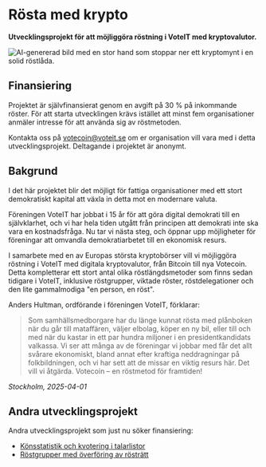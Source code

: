 <script setup>
import ProgressBar from './ProgressBar.vue'
</script>

# Rösta med krypto

**Utvecklingsprojekt för att möjliggöra röstning i VoteIT med kryptovalutor.**

![AI-genererad bild med en stor hand som stoppar ner ett kryptomynt i en solid röstlåda.](DALL·E-votecoin.webp)

## Finansiering

Projektet är självfinansierat genom en avgift på 30 % på inkommande röster. För att starta utvecklingen krävs istället att minst fem organisationer anmäler intresse för att använda sig av röstmetoden.

<ProgressBar :value="2" :target="5" />

Kontakta oss på [votecoin@voteit.se](mailto:votecoin@voteit.se) om er organisation vill vara med i detta utvecklingsprojekt. Deltagande i projektet är anonymt.

## Bakgrund

I det här projektet blir det möjligt för fattiga organisationer med ett stort demokratiskt kapital att växla in detta mot en modernare valuta.

Föreningen VoteIT har jobbat i 15 år för att göra digital demokrati till en självklarhet, och vi har hela tiden utgått från principen att demokrati inte ska vara en kostnadsfråga. Nu tar vi nästa steg, och öppnar upp möjligheter för föreningar att omvandla demokratiarbetet till en ekonomisk resurs.

I samarbete med en av Europas största kryptobörser vill vi möjliggöra röstning i VoteIT med digitala kryptovalutor, från Bitcoin till nya Votecoin. Detta kompletterar ett stort antal olika röstlängdsmetoder som finns sedan tidigare i VoteIT, inklusive röstgrupper, viktade röster, röstdelegationer och den lite gammalmodiga "en person, en röst".

Anders Hultman, ordförande i föreningen VoteIT, förklarar:

> Som samhällsmedborgare har du länge kunnat rösta med plånboken när du går till mataffären, väljer elbolag, köper en ny bil, eller till och med när du kastar in ett par hundra miljoner i en presidentkandidats valkassa. Vi ser att många av de föreningar vi jobbar med får det allt svårare ekonomiskt, bland annat efter kraftiga neddragningar på folkbildningen, och vi har sett att de missar en viktig resurs här. Det vill vi åtgärda.
> Votecoin – en röstmetod för framtiden!

_Stockholm, 2025-04-01_

## Andra utvecklingsprojekt

Andra utvecklingsprojekt som just nu söker finansiering:

- [Könsstatistik och kvotering i talarlistor](konskvoterade-talarlistor.md)
- [Röstgrupper med överföring av rösträtt](rostgrupper-main-subst.md)
